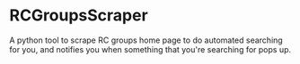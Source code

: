# RCGroupsScraper
A python tool to scrape RC groups home page to do automated searching for you, and notifies you when something that you're searching for pops up.
